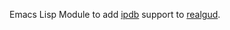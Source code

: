 Emacs Lisp Module to add [ipdb](https://pypi.org/project/ipdb/) support to [realgud](http://github.com/realgud/realgud).
